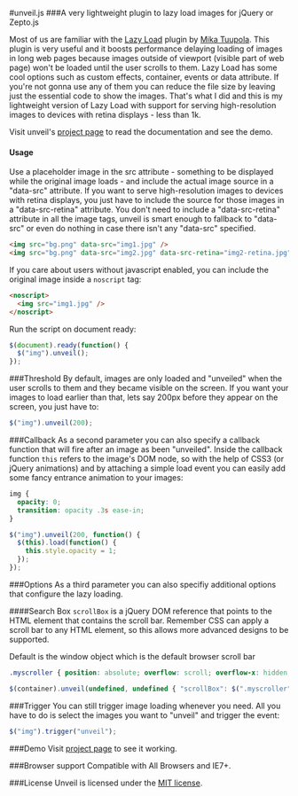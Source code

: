 #unveil.js
###A very lightweight plugin to lazy load images for jQuery or Zepto.js



Most of us are familiar with the [Lazy Load](http://www.appelsiini.net/projects/lazyload) plugin by [Mika Tuupola](http://www.appelsiini.net/).
This plugin is very useful and it boosts performance delaying loading of images in long web pages because images outside of viewport (visible part of web page) won't be loaded until the user scrolls to them.
Lazy Load has some cool options such as custom effects, container, events or data attribute. If you're not gonna use any of them you can reduce the file size by leaving just the essential code to show the images.
That's what I did and this is my lightweight version of Lazy Load with support for serving high-resolution images to devices with retina displays - less than 1k.

Visit unveil's [project page](http://luis-almeida.github.com/unveil/) to read the documentation and see the demo.



#### Usage
Use a placeholder image in the src attribute - something to be displayed while the original image loads - and include the actual image source in a "data-src" attribute.
If you want to serve high-resolution images to devices with retina displays, you just have to include the source for those images in a "data-src-retina" attribute.
You don't need to include a "data-src-retina" attribute in all the image tags, unveil is smart enough to fallback to "data-src" or even do nothing in case there isn't any "data-src" specified.
```html
<img src="bg.png" data-src="img1.jpg" />
<img src="bg.png" data-src="img2.jpg" data-src-retina="img2-retina.jpg" />
```
If you care about users without javascript enabled, you can include the original image inside a ```noscript``` tag:
```html
<noscript>
  <img src="img1.jpg" />
</noscript>
```
Run the script on document ready:
```javascript
$(document).ready(function() {
  $("img").unveil();
});
```



###Threshold
By default, images are only loaded and "unveiled" when the user scrolls to them and they became visible on the screen.
If you want your images to load earlier than that, lets say 200px before they appear on the screen, you just have to:
```javascript
$("img").unveil(200);
```


###Callback
As a second parameter you can also specify a callback function that will fire after an image as been "unveiled".
Inside the callback function ```this``` refers to the image's DOM node, so with the help of CSS3 (or jQuery animations) and by attaching a simple load event you can easily add some fancy entrance animation to your images:
```css
img {
  opacity: 0;
  transition: opacity .3s ease-in;
}
```
```javascript
$("img").unveil(200, function() {
  $(this).load(function() {
    this.style.opacity = 1;
  });
});
```

###Options
As a third parameter you can also specifiy additional options that configure the lazy loading.

####Search Box
`scrollBox` is a jQuery DOM reference that points to the HTML element that contains the scroll bar.  Remember CSS can apply a scroll bar to any HTML element, so this allows more advanced designs to be supported.

Default is the window object which is the default browser scroll bar

```css
.myscroller { position: absolute; overflow: scroll; overflow-x: hidden; top: 0; right: 0; bottom: 0; left: 0;}
```
```javascript
$(container).unveil(undefined, undefined { "scrollBox": $(".myscroller") });
```

###Trigger
You can still trigger image loading whenever you need.
All you have to do is select the images you want to "unveil" and trigger the event:
```javascript
$("img").trigger("unveil");
```



###Demo
Visit [project page](http://luis-almeida.github.com/unveil/) to see it working.



###Browser support
Compatible with All Browsers and IE7+.


###License
Unveil is licensed under the [MIT license](http://opensource.org/licenses/MIT).
